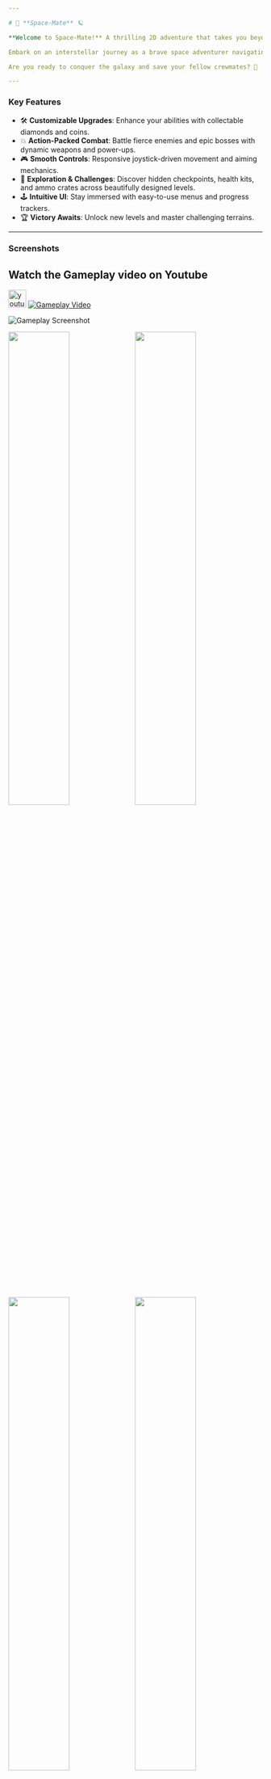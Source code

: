 ```yaml
---

# 🚀 **Space-Mate** 🪐

**Welcome to Space-Mate!** A thrilling 2D adventure that takes you beyond the stars into a cosmic battleground filled with danger, mystery, and excitement. 

Embark on an interstellar journey as a brave space adventurer navigating hostile planets, dodging enemy fire, collecting precious resources, and overcoming colossal bosses. Armed with powerful upgrades and a trusty weapon, every level tests your strategy, reflexes, and will to survive. 

Are you ready to conquer the galaxy and save your fellow crewmates? 🌌

---
```


### **Key Features**
- 🛠 **Customizable Upgrades**: Enhance your abilities with collectable diamonds and coins.
- 💥 **Action-Packed Combat**: Battle fierce enemies and epic bosses with dynamic weapons and power-ups.
- 🎮 **Smooth Controls**: Responsive joystick-driven movement and aiming mechanics.
- 🌌 **Exploration & Challenges**: Discover hidden checkpoints, health kits, and ammo crates across beautifully designed levels.
- 🕹 **Intuitive UI**: Stay immersed with easy-to-use menus and progress trackers.
- 🏆 **Victory Awaits**: Unlock new levels and master challenging terrains.

---

### **Screenshots**
## Watch the Gameplay video on Youtube  
<a href = "https://youtu.be/BYlRjYLgxuo"><img src="https://img.shields.io/static/v1?message=Youtube&logo=youtube&label=&color=FF0000&logoColor=white&labelColor=&style=for-the-badge" height="35" alt="youtube logo"  /></a> 
[![Gameplay Video](https://github.com/jainamdamanwala/SpaceMate/blob/main/Screenshots/Screenshot%202025-01-27%20222029.png)](https://youtu.be/BYlRjYLgxuo)

![Gameplay Screenshot](https://github.com/jainamdamanwala/SpaceMate/blob/main/Screenshots/Screenshot%202025-01-27%20222148.png)

<div>
    <img src="https://github.com/jainamdamanwala/SpaceMate/blob/main/Screenshots/Screenshot%202025-01-27%20222239.png" width = 49%/>
    <img src="https://github.com/jainamdamanwala/SpaceMate/blob/main/Screenshots/Screenshot%202025-01-27%20222253.png" width =49%/>
    <img src="https://github.com/jainamdamanwala/SpaceMate/blob/main/Screenshots/Screenshot%202025-01-27%20222559.png" width = 49%/>
    <img src="https://github.com/jainamdamanwala/SpaceMate/blob/main/Screenshots/Screenshot%202025-01-27%20222652.png" width =49%/>
    <img src="https://github.com/jainamdamanwala/SpaceMate/blob/main/Screenshots/Screenshot%202025-01-27%20222705.png" width = 49%/>
    <img src="https://github.com/jainamdamanwala/SpaceMate/blob/main/Screenshots/Screenshot%202025-01-27%20222813.png" width =49%/>
</div>

---

### **How to Play**
1. Collect resources like diamonds, coins, health kits, and ammo crates.
2. Use checkpoints to save your progress and respawn after a fall.
3. Master your weapons and defeat bosses to progress through the galaxy.
4. Upgrade your abilities and overcome increasingly challenging obstacles.

---

### **Join the Mission**
Step into the shoes of a space hero and write your name among the stars. 🌟 Download, play, and share your Space-Mate experience with friends today!

---

# Space-Mate - Functionalities Overview

---



## PLAYERMOVEMENT
- Handles player movement, including running, jumping, and crouching.
- Supports animations for idle, running, crouching, and crouch-walking states.
- Implements a dissolve effect during spawning.
- Allows interaction with lifts and speed boosts via collisions.

## SaveSystem
- Provides functionality to save and load player data using binary serialization.
- Stores player health, coins, diamonds, and other progress data persistently.

## AudioManager
- Manages all audio in the game, including background music and sound effects.
- Implements a singleton pattern for consistent audio management across scenes.
- Supports volume and pitch variation for a dynamic audio experience.

## Sound
- Defines the properties of individual sounds, including volume, pitch, looping, and audio clip.
- Integrates with the `AudioManager` for playback.

## Follow_player
- Implements a simple camera follow system.
- Adjusts the camera position based on the player's position and a configurable offset.


## Bullet
- Handles the behavior of player bullets.
- Moves in a straight line at a set speed and destroys itself upon collision with non-player objects.

## CharacterButtonController
- Manages character movement using joystick input and button controls.
- Implements running and jumping mechanics.
- Features a dissolve effect for character appearance.

## CharacterController2D
- Provides detailed control for 2D character movement, including jumping, crouching, and flipping directions.
- Ensures smooth movement transitions and allows for air control.
- Handles interactions with the ground and ceilings using physics checks.

## CharacterMove
- Controls character movement with joystick input.
- Includes animations for idle and running states.
- Implements jumping mechanics and flips character orientation based on movement direction.

## Gun
- Handles gun mechanics, including shooting, reloading, and ammo management.
- Integrates joystick input for directional shooting.
- Includes interactions with power-ups like fast shooting and ammo crates.

## JoyButton
- Detects and tracks button press states for user input.
- Provides functionality for interactions like jumping or shooting.

## JoyStickAim
- Implements aiming mechanics based on joystick input.
- Adjusts the character's aim and rotation dynamically.
- Ensures smooth return to default aim position when joystick is idle.

## PlayerCheckpoint
- Manages player respawn at checkpoints.
- Handles game state transitions for player death and buying additional lives.
- Updates the player's position to the last saved checkpoint.

## PlayerData
- Stores player-specific data such as coins and diamonds.
- Supports data serialization for saving and loading player progress.

## PlayerHealth
- Tracks and manages player health, lives, and resources (coins and diamonds).
- Updates UI elements like health bars and counters.
- Handles interactions with enemies, bullets, and collectible items.

## BossBullet
- Handles the behavior of the boss's bullets.
- Tracks and moves towards the player's position.
- Creates an impact effect upon collision and destroys itself.

## BossHealth
- Manages the health of a boss enemy.
- Takes damage from player bullets and triggers a death effect when health reaches zero.
- Displays the level completion UI upon the boss's defeat.

## BossPatrol
- Implements patrolling behavior for a boss character.
- Alternates movement direction upon reaching edges or obstacles.
- Uses raycasts to detect the ground and prevent falling.

## BossShoot
- Handles the shooting mechanics of the boss.
- Continuously fires bullets at a fixed rate from a specified fire point.
![Boss](https://github.com/jainamdamanwala/SpaceMate/blob/main/Screenshots/Screenshot%202025-01-27%20222925.png)

## EnemyBullet
- Manages the behavior of bullets fired by regular enemies.
- Moves in a specified direction and destroys itself upon collision with the player or other objects.

## EnemyHealth
- Manages the health of standard enemies.
- Handles damage from player bullets and triggers a death effect upon destruction.

## Patrol
- Implements a basic patrolling system for enemies.
- Changes direction upon encountering obstacles or edges.
- Plays a running animation while patrolling.

## Range
- Detects targets within a specified radius using a circular scan.
- Rotates to face the detected target.
- Provides visual feedback for the scan radius in the Unity Editor.

## Turret
- Implements a turret system that fires bullets at regular intervals.
- Shoots a single bullet from a defined fire point and destroys the bullet after a set duration.

## Turret2
- Extends the turret functionality by firing bullets from two fire points simultaneously.
- Shoots at regular intervals and destroys bullets after a set duration.


## PurchaseButton
- Handles button functionality for in-app purchases.
- Supports various purchase types including removing ads and buying different quantities of diamonds.
- Triggers the appropriate purchase method in the `IAPManager` when a button is clicked.

## RestorePurchases
- Allows users to restore previous purchases (e.g., on a new device or after reinstalling the game).
- Supports platforms like iOS and macOS and integrates with the `IAPManager`.

## Menu
- Manages the main menu and store menu of the game.
- Displays the player's current diamond and coin counts.
- Includes functionality to load player data, save progress, and navigate between the main menu and store.
- Supports starting a new game, exiting the application, and accessing the store menu.

![Main Menu Screenshot](https://github.com/jainamdamanwala/SpaceMate/blob/main/Screenshots/Screenshot%202025-01-27%20222029.png))


## HealthKit
- Provides a health kit that restores the player's health when collected.
- The object is destroyed upon collision with the player.

## IAPManager
- Manages in-app purchases for the game.
- Supports buying consumable items like diamonds in various quantities and a non-consumable item to remove ads.
- Includes functionality to initialize purchasing, process purchases, and restore past purchases on supported platforms.
![IAP Manager Screenshot](https://github.com/jainamdamanwala/SpaceMate/blob/main/Screenshots/Screenshot%202025-01-27%20222112.png))

## LevelComplete
- Triggers the display of the "Level Complete" UI when the player reaches a specific area.
![Level Complete](https://github.com/jainamdamanwala/SpaceMate/blob/main/Screenshots/Screenshot%202025-01-27%20222813.png)

## LevelComplete2
- Handles saving player progress and triggers the level completion process.
- Utilizes a save system to store player health and progress and manages level transitions.

## Lift
- Implements a moving platform (lift) that oscillates between two predefined positions at a specified speed.

## AmmoCrate
- Adds ammunition to the player's inventory when collected.
- Plays a sound effect and destroys the crate upon interaction with the player.

## CheckPoint
- Saves the player's current position as a checkpoint for respawning after death.

## Coin
- Handles coin collection, plays a sound effect, and destroys the coin upon player interaction.

## GameManager
- Manages global game states, including player lives, checkpoint positions, level counters, and resources (coins and diamonds).
- Ensures persistent data between scenes using the singleton pattern.

## GameMenu
- Provides a game menu system with the following functionalities:
  - Pause and resume the game.
  - Display game-over and level-complete menus.
  - Save player progress.
  - Navigate to the main menu or exit the game.
  - Tracks and updates the player's current level.
![Pause Menu](https://github.com/jainamdamanwala/SpaceMate/blob/main/Screenshots/Screenshot%202025-01-27%20222204.png)

---
